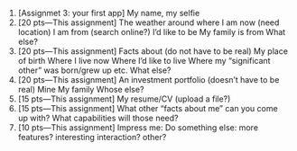 

1. [Assignmet 3: your first app] My name, my selfie
2. [20 pts—This assignment] The weather around where
I am now (need location)
I am from (search online?)
I’d like to be
My family is from
What else?
3. [20 pts—This assignment] Facts about (do not have to be real)
My place of birth
Where I live now
Where I’d like to live
Where my “significant other” was born/grew up etc.
What else?
4. [20 pts—This assignment] An investment portfolio (doesn’t have to be real)
Mine
My family
Whose else?
5. [15 pts—This assignment] My resume/CV (upload a file?)
6. [15 pts—This assignment] What other “facts about me” can you come up with? What capabilities will those need?
7. [10 pts—This assignment] Impress me: Do something else: more features? interesting interaction? other?
